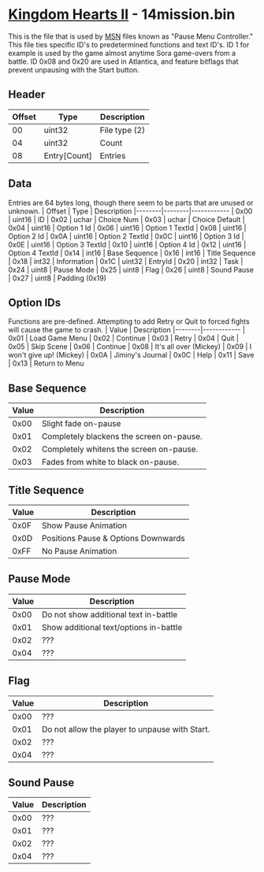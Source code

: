 # [Kingdom Hearts II](../../index.md) - 14mission.bin

This is the file that is used by [MSN](../../../../msn.md) files known as "Pause Menu Controller." This file ties specific ID's to predetermined functions and text ID's.
ID 1 for example is used by the game almost anytime Sora game-overs from a battle. ID 0x08 and 0x20 are used in Atlantica, and feature bitflags that prevent unpausing with the Start button.

## Header

| Offset | Type   | Description
|--------|--------|------------
| 00 	 | uint32 | File type (2)
| 04 	 | uint32 | Count
| 08     | Entry[Count]  | Entries

## Data
Entries are 64 bytes long, though there seem to be parts that are unused or unknown.
| Offset | Type   | Description
|--------|--------|------------
| 0x00 	 | uint16 | ID 
| 0x02 	 | uchar | Choice Num
| 0x03 	 | uchar | Choice Default
| 0x04 	 | uint16 | Option 1 Id
| 0x06 	 | uint16 | Option 1 TextId
| 0x08 	 | uint16 | Option 2 Id
| 0x0A 	 | uint16 | Option 2 TextId
| 0x0C 	 | uint16 | Option 3 Id
| 0x0E 	 | uint16 | Option 3 TextId
| 0x10 	 | uint16 | Option 4 Id
| 0x12 	 | uint16 | Option 4 TextId
| 0x14 	 | int16 | Base Sequence
| 0x16 	 | int16 | Title Sequence
| 0x18 	 | int32 | Information 
| 0x1C 	 | uint32 | EntryId
| 0x20 	 | int32 | Task
| 0x24   | uint8  | Pause Mode
| 0x25   | uint8  | Flag
| 0x26   | uint8  | Sound Pause
| 0x27   | uint8  | Padding (0x19)

## Option IDs
Functions are pre-defined.
Attempting to add Retry or Quit to forced fights will cause the game to crash.
| Value  | Description
|--------|------------
| 0x01 	 | Load Game Menu
| 0x02 	 | Continue
| 0x03 	 | Retry
| 0x04 	 | Quit
| 0x05 	 | Skip Scene
| 0x06 	 | Continue
| 0x08 	 | It's all over (Mickey)
| 0x09 	 | I won't give up! (Mickey)
| 0x0A 	 | Jiminy's Journal
| 0x0C 	 | Help
| 0x11 	 | Save
| 0x13 	 | Return to Menu

## Base Sequence
| Value  | Description
|--------|------------
| 0x00 	 | Slight fade on-pause
| 0x01 	 | Completely blackens the screen on-pause.
| 0x02 	 | Completely whitens the screen on-pause.
| 0x03 	 | Fades from white to black on-pause.

## Title Sequence
| Value  | Description
|--------|------------
| 0x0F 	 | Show Pause Animation
| 0x0D 	 | Positions Pause & Options Downwards
| 0xFF 	 | No Pause Animation

## Pause Mode
| Value  | Description
|--------|------------
| 0x00 	 | Do not show additional text in-battle
| 0x01 	 | Show additional text/options in-battle
| 0x02 	 | ???
| 0x04 	 | ???

## Flag
| Value  | Description
|--------|------------
| 0x00 	 | ???
| 0x01 	 | Do not allow the player to unpause with Start.
| 0x02 	 | ???
| 0x04 	 | ???

## Sound Pause
| Value  | Description
|--------|------------
| 0x00 	 | ???
| 0x01 	 | ???
| 0x02 	 | ???
| 0x04 	 | ???

